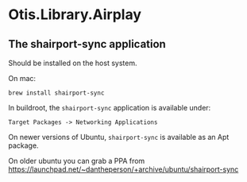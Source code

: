 # Otis.Library.Airplay

## The shairport-sync application

Should be installed on the host system.

On mac:

    brew install shairport-sync


In buildroot, the `shairport-sync` application is available under:

    Target Packages -> Networking Applications


On newer versions of Ubuntu, `shairport-sync` is available as an Apt package.

On older ubuntu you can grab a PPA from
https://launchpad.net/~dantheperson/+archive/ubuntu/shairport-sync



